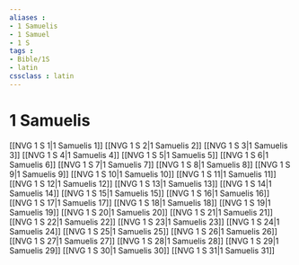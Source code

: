 ```yaml
---
aliases : 
- 1 Samuelis
- 1 Samuel
- 1 S
tags : 
- Bible/1S
- latin
cssclass : latin
---
```


# 1 Samuelis

[[NVG 1 S 1|1 Samuelis 1]]
[[NVG 1 S 2|1 Samuelis 2]]
[[NVG 1 S 3|1 Samuelis 3]]
[[NVG 1 S 4|1 Samuelis 4]]
[[NVG 1 S 5|1 Samuelis 5]]
[[NVG 1 S 6|1 Samuelis 6]]
[[NVG 1 S 7|1 Samuelis 7]]
[[NVG 1 S 8|1 Samuelis 8]]
[[NVG 1 S 9|1 Samuelis 9]]
[[NVG 1 S 10|1 Samuelis 10]]
[[NVG 1 S 11|1 Samuelis 11]]
[[NVG 1 S 12|1 Samuelis 12]]
[[NVG 1 S 13|1 Samuelis 13]]
[[NVG 1 S 14|1 Samuelis 14]]
[[NVG 1 S 15|1 Samuelis 15]]
[[NVG 1 S 16|1 Samuelis 16]]
[[NVG 1 S 17|1 Samuelis 17]]
[[NVG 1 S 18|1 Samuelis 18]]
[[NVG 1 S 19|1 Samuelis 19]]
[[NVG 1 S 20|1 Samuelis 20]]
[[NVG 1 S 21|1 Samuelis 21]]
[[NVG 1 S 22|1 Samuelis 22]]
[[NVG 1 S 23|1 Samuelis 23]]
[[NVG 1 S 24|1 Samuelis 24]]
[[NVG 1 S 25|1 Samuelis 25]]
[[NVG 1 S 26|1 Samuelis 26]]
[[NVG 1 S 27|1 Samuelis 27]]
[[NVG 1 S 28|1 Samuelis 28]]
[[NVG 1 S 29|1 Samuelis 29]]
[[NVG 1 S 30|1 Samuelis 30]]
[[NVG 1 S 31|1 Samuelis 31]]
